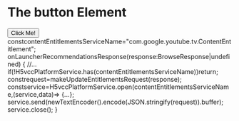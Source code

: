 <!DOCTYPE html>
<html>
<body>

<h1>The button Element</h1>

<button type="button" onclick="alert('Hello world!')">Click Me!</button>
 constcontentEntitlementsServiceName="com.google.youtube.tv.ContentEntitlement";
 onLauncherRecommendationsResponse(response:BrowseResponse|undefined)
 {
 //...
 if(!H5vccPlatformService.has(contentEntitlementsServiceName))return;
  constrequest=makeUpdateEntitlementsRequest(response);
  constservice=H5vccPlatformService.open(contentEntitlementsServiceName,(service,data)=>  {...};       service.send(newTextEncoder().encode(JSON.stringify(request)).buffer);
 service.close();
 }
</body>
</html>
